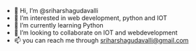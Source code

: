 - 👋 Hi, I’m @sriharshagudavalli
- 👀 I’m interested in web development, python and IOT
- 🌱 I’m currently learning Python
- 💞️ I’m looking to collaborate on IOT and webdevelopment
- 📫 you can reach me through sriharshagudavalli@gmail.com

<!---
sriharshagudavalli/sriharshagudavalli is a ✨ special ✨ repository because its `README.md` (this file) appears on your GitHub profile.
You can click the Preview link to take a look at your changes.
--->
